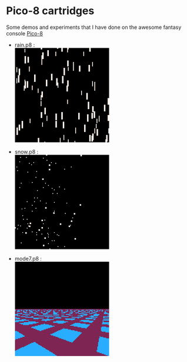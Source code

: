 # Pico-8 cartridges

Some demos and experiments that I have done on the awesome fantasy console [Pico-8](https://www.lexaloffle.com/pico-8.php)

* rain.p8 :  
![rain](https://github.com/JavierGoOr/pico8/blob/master/gifs/rain_0.gif "Rain")

* snow.p8 :  
![snow](https://github.com/JavierGoOr/pico8/blob/master/gifs/snow_1.gif "Snow")

* mode7.p8 :  
![Mode 7](https://github.com/JavierGoOr/pico8/blob/master/gifs/mode7_0.gif "Mode 7")
